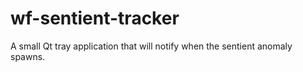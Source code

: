 # wf-sentient-tracker
A small Qt tray application that will notify when the sentient anomaly spawns.
